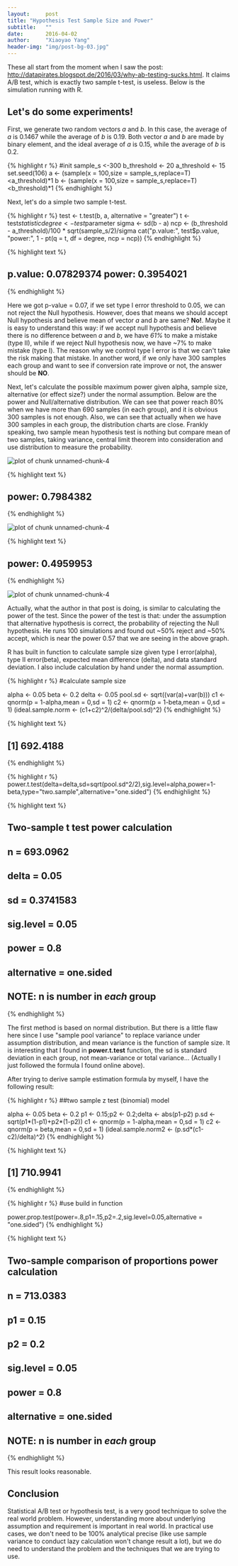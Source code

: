 ```yaml
---
layout:     post
title: "Hypothesis Test Sample Size and Power"
subtitle:   ""
date:       2016-04-02
author:     "Xiaoyao Yang"
header-img: "img/post-bg-03.jpg"
---
```


These all start from the moment when I saw the post: <http://datapirates.blogspot.de/2016/03/why-ab-testing-sucks.html>. It claims A/B test, which is exactly two sample t-test, is useless. Below is the simulation running with R.

## Let's do some experiments!

First, we generate two random vectors *a* and *b*. In this case, the average of *a* is 0.1467 while the average of *b* is 0.19. Both vector *a* and *b* are made by binary element, and the ideal average of *a* is 0.15, while the average of *b* is 0.2.




{% highlight r %}
#init
sample_s <-300
b_threshold <- 20
a_threshold <- 15
set.seed(106)
a <- (sample(x = 100,size = sample_s,replace=T)<a_threshold)*1
b <- (sample(x = 100,size = sample_s,replace=T)<b_threshold)*1
{% endhighlight %}



Next, let's do a simple two sample t-test.



{% highlight r %}
test <- t.test(b, a, alternative = "greater")
t <- test$statistic
degree <- test$parameter
sigma <- sd(b - a)
ncp <- (b_threshold - a_threshold)/100 * sqrt(sample_s/2)/sigma
cat("p.value:", test$p.value, "power:", 1 - pt(q = t, df = degree, ncp = ncp))
{% endhighlight %}



{% highlight text %}
## p.value: 0.07829374 power: 0.3954021
{% endhighlight %}

Here we got p-value = 0.07, if we set type I error threshold to 0.05, we can not reject the Null hypothesis. However, does that means we should accept Null hypothesis and believe mean of vector *a* and *b* are same? **No!**. Maybe it is easy to understand this way: if we accept null hypothesis and believe there is no difference between *a* and *b*, we have *61%* to make a mistake (type II), while if we reject Null hypothesis now, we have ~7% to make mistake (type I). The reason why we control type I error is that we can't take the risk making that mistake. In another word, if we only have 300 samples each group and want to see if conversion rate improve or not, the answer should be **NO**.



Next, let's calculate the possible maximum power given alpha, sample size, alternative (or effect size?) under the normal assumption. Below are the power and Null/alternative distribution. We can see that power reach 80% when we have more than 690 samples (in each group), and it is obvious 300 samples is not enough. Also, we can see that actually when we have 300 samples in each group, the distribution charts are close. Frankly speaking, two sample mean hypothesis test is nothing but compare mean of two samples, taking variance, central limit theorem into consideration and use distribution to measure the probability.






![plot of chunk unnamed-chunk-4](/figure/source/2016-04-02-hypothesis-test-sample-size/unnamed-chunk-4-1.png)

{% highlight text %}
## power: 0.7984382
{% endhighlight %}

![plot of chunk unnamed-chunk-4](/figure/source/2016-04-02-hypothesis-test-sample-size/unnamed-chunk-4-2.png)

{% highlight text %}
## power: 0.4959953
{% endhighlight %}

![plot of chunk unnamed-chunk-4](/figure/source/2016-04-02-hypothesis-test-sample-size/unnamed-chunk-4-3.png)

Actually, what the author in that post is doing, is similar to calculating the power of the test. Since the power of the test is that: under the assumption that alternative hypothesis is correct, the probability of rejecting the Null hypothesis. He runs 100 simulations and found out ~50% reject and ~50% accept, which is near the power 0.57 that we are seeing in the above graph.



R has built in function to calculate sample size given type I error(alpha), type II error(beta), expected mean difference (delta), and data standard deviation. I also include calculation by hand under the normal assumption. 




{% highlight r %}
#calculate sample size

alpha <- 0.05
beta <- 0.2
delta <- 0.05
pool.sd <- sqrt((var(a)+var(b)))
c1 <- qnorm(p = 1-alpha,mean = 0,sd = 1)
c2 <- qnorm(p = 1-beta,mean = 0,sd = 1)
(ideal.sample.norm <- (c1+c2)^2/(delta/pool.sd)^2)
{% endhighlight %}



{% highlight text %}
## [1] 692.4188
{% endhighlight %}



{% highlight r %}
power.t.test(delta=delta,sd=sqrt(pool.sd^2/2),sig.level=alpha,power=1-beta,type="two.sample",alternative="one.sided")
{% endhighlight %}



{% highlight text %}
## 
##      Two-sample t test power calculation 
## 
##               n = 693.0962
##           delta = 0.05
##              sd = 0.3741583
##       sig.level = 0.05
##           power = 0.8
##     alternative = one.sided
## 
## NOTE: n is number in *each* group
{% endhighlight %}

The first method is based on normal distribution. But there is a little flaw here since I use "sample pool variance" to replace variance under assumption distribution, and mean variance is the function of sample size. It is interesting that I found in **power.t.test** function, the sd is standard deviation in each group, not mean-variance or total variance... (Actually I just followed the formula I found online above). 

After trying to derive sample estimation formula by myself, I have the following result:



{% highlight r %}
##two sample z test (binomial) model

alpha <- 0.05
beta <- 0.2
p1 <- 0.15;p2 <- 0.2;delta <- abs(p1-p2)
p.sd <- sqrt(p1*(1-p1)+p2*(1-p2))
c1 <- qnorm(p = 1-alpha,mean = 0,sd = 1)
c2 <- qnorm(p = beta,mean = 0,sd = 1)
(ideal.sample.norm2 <- (p.sd*(c1-c2)/delta)^2)
{% endhighlight %}



{% highlight text %}
## [1] 710.9941
{% endhighlight %}



{% highlight r %}
#use build in function

power.prop.test(power=.8,p1=.15,p2=.2,sig.level=0.05,alternative = "one.sided")
{% endhighlight %}



{% highlight text %}
## 
##      Two-sample comparison of proportions power calculation 
## 
##               n = 713.0383
##              p1 = 0.15
##              p2 = 0.2
##       sig.level = 0.05
##           power = 0.8
##     alternative = one.sided
## 
## NOTE: n is number in *each* group
{% endhighlight %}

This result looks reasonable.


## Conclusion

Statistical A/B test or hypothesis test, is a very good technique to solve the real world problem. However, understanding more about underlying assumption and requirement is important in real world. In practical use cases, we don't need to be 100% analytical precise (like use sample variance to conduct lazy calculation won't change result a lot), but we do need to understand the problem and the techniques that we are trying to use.

